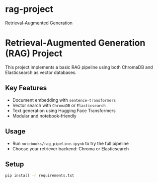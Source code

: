 # rag-project
Retrieval-Augmented Generation


# Retrieval-Augmented Generation (RAG) Project

This project implements a basic RAG pipeline using both ChromaDB and Elasticsearch as vector databases.

## Key Features
- Document embedding with `sentence-transformers`
- Vector search with `ChromaDB` or `Elasticsearch`
- Text generation using Hugging Face Transformers
- Modular and notebook-friendly

## Usage
- Run `notebooks/rag_pipeline.ipynb` to try the full pipeline
- Choose your retriever backend: Chroma or Elasticsearch

## Setup
```bash
pip install -r requirements.txt
